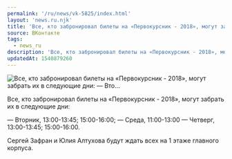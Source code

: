 ```yaml
---
permalink: '/ru/news/vk-5825/index.html'
layout: 'news.ru.njk'
title: 'Все, кто забронировал билеты на «Первокурсник - 2018», могут забрать их в следующие дни:  — Вто'
source: ВКонтакте
tags:
  - news_ru
description: 'Все, кто забронировал билеты на «Первокурсник - 2018», могут забрать их в следующие дни:  — Вто…'
updatedAt: 1540879260
---
```

![Все, кто забронировал билеты на «Первокурсник - 2018», могут забрать их в следующие дни:  — Вто…](https://sun9-53.userapi.com/impf/c851324/v851324613/32da0/a11Vit9FTfs.jpg?size=960x720&quality=96&proxy=1&sign=b2d09d7528726374342d0fa1baa59880&c_uniq_tag=vQhFb1arQFgww1lZe96XyqTUZ5ocGHN7o2KTq48mYZ4&type=album)

Все, кто забронировал билеты на «Первокурсник - 2018», могут забрать их в следующие дни:

— Вторник, 13:00-13:45; 15:00-16:00;
— Среда, 11:00-13:00
— Четверг, 13:00-13:45; 15:00-16:00.

Сергей Зафран и Юлия Алтухова будут ждать всех на 1 этаже главного корпуса.
